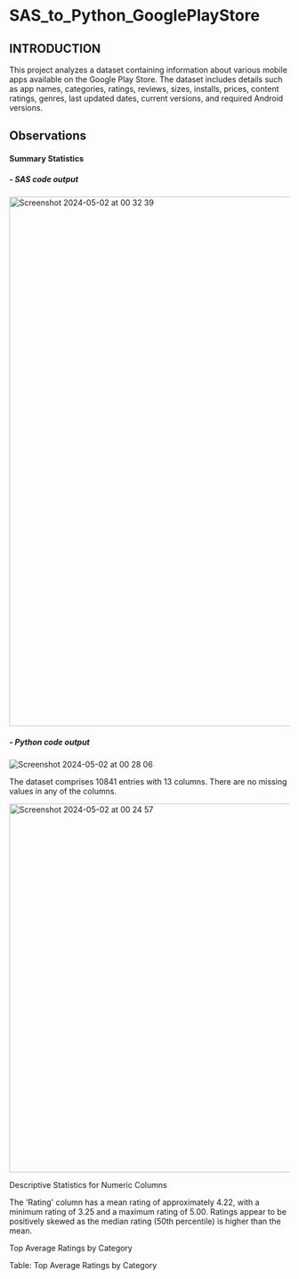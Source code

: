 # SAS_to_Python_GooglePlayStore

## INTRODUCTION 

This project analyzes a dataset containing information about various mobile apps available on the Google Play Store. The dataset includes details such as app names, categories, ratings, reviews, sizes, installs, prices, content ratings, genres, last updated dates, current versions, and required Android versions.


## Observations

#### Summary Statistics

##### - SAS code output

<img width="949" alt="Screenshot 2024-05-02 at 00 32 39" src="https://github.com/NikhilSalv/SAS_to_Python_GooglePlayStore/assets/74225565/2ccaac72-63e0-4cbf-9c68-fa1fc40287dd">


##### - Python code output

![Screenshot 2024-05-02 at 00 28 06](https://github.com/NikhilSalv/SAS_to_Python_GooglePlayStore/assets/74225565/704bd7d8-9c73-4034-ac9c-c35615262b44)



The dataset comprises 10841 entries with 13 columns. There are no missing values in any of the columns.

<img width="661" alt="Screenshot 2024-05-02 at 00 24 57" src="https://github.com/NikhilSalv/SAS_to_Python_GooglePlayStore/assets/74225565/ba1f69bc-f64a-4428-bea9-2a2b318d3905">

Descriptive Statistics for Numeric Columns

The 'Rating' column has a mean rating of approximately 4.22, with a minimum rating of 3.25 and a maximum rating of 5.00. Ratings appear to be positively skewed as the median rating (50th percentile) is higher than the mean.

Top Average Ratings by Category

Table: Top Average Ratings by Category
